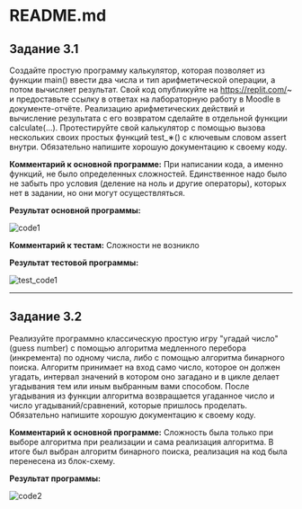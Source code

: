 # README.md

## Задание 3.1
Создайте простую программу калькулятор, которая позволяет из функции main() ввести два числа и тип арифметической операции, а потом вычисляет результат. 
Свой код опубликуйте на https://replit.com/~ и предоставьте ссылку в ответах на лабораторную работу в Moodle в документе-отчёте. 
Реализацию арифметических действий и вычисление результата с его возвратом сделайте в отдельной функции calculate(...). 
Протестируйте свой калькулятор с помощью вызова нескольких своих простых функций test_∗() с ключевым словом assert внутри. 
Обязательно напишите хорошую документацию к своему коду.  

**Комментарий к основной программе:** При написании кода, а именно функций, не было определенных сложностей. Единственное надо было не забыть про условия (деление на ноль и другие операторы), которых нет в задании, но они могут осуществляться.

**Результат основной программы:**

![code1](https://github.com/MelnikNO/programming-2/blob/main/Screen/code1.png)

**Комментарий к тестам:** Сложности не возникло

**Результат тестовой программы:**

![test_code1](https://github.com/MelnikNO/programming-2/blob/main/Screen/test_code1.png)

---

## Задание 3.2
Реализуйте программно классическую простую игру "угадай число" (guess number) с помощью алгоритма медленного перебора (инкремента) по одному числа, либо с помощью алгоритма бинарного поиска. Алгоритм принимает на вход само число, которое он должен угадать, интервал значений в котором оно загадано и в цикле делает угадывания тем или иным выбранным вами способом. После угадывания из функции алгоритма возвращается угаданное число и число угадываний/сравнений, которые пришлось проделать. Обязательно напишите хорошую документацию к своему коду.

**Комментарий к основной программе:** Сложность была только при выборе алгоритма при реализации и сама реализация алгоритма. В итоге был выбран алгоритм бинарного поиска, реализация на код была перенесена из блок-схему.

**Результат программы:**

![code2](https://github.com/MelnikNO/programming-2/blob/main/Screen/code2.png)
